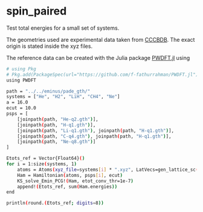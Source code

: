 # spin_paired

Test total energies for a small set of systems.

The geometries used are experimental data taken from [CCCBDB](https://cccbdb.nist.gov/introx.asp). The exact origin is stated inside the xyz files.

The reference data can be created with the Julia package [PWDFT.jl](https://github.com/f-fathurrahman/PWDFT.jl) using

```bash
# using Pkg
# Pkg.add(PackageSpec(url="https://github.com/f-fathurrahman/PWDFT.jl"))
using PWDFT

path = "../../eminus/pade_gth/"
systems = ["He", "H2", "LiH", "CH4", "Ne"]
a = 16.0
ecut = 10.0
psps = [
    [joinpath(path, "He-q2.gth")],
    [joinpath(path, "H-q1.gth")],
    [joinpath(path, "Li-q1.gth"), joinpath(path, "H-q1.gth")],
    [joinpath(path, "C-q4.gth"), joinpath(path, "H-q1.gth")],
    [joinpath(path, "Ne-q8.gth")]
]

Etots_ref = Vector{Float64}()
for i = 1:size(systems, 1)
    atoms = Atoms(xyz_file=systems[i] * ".xyz", LatVecs=gen_lattice_sc(a))
    Ham = Hamiltonian(atoms, psps[i], ecut)
    KS_solve_Emin_PCG!(Ham, etot_conv_thr=1e-7)
    append!(Etots_ref, sum(Ham.energies))
end

println(round.(Etots_ref; digits=8))
```
